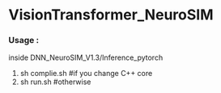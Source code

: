# VisionTransformer_NeuroSIM

### Usage : 
 inside DNN_NeuroSIM_V1.3/Inference_pytorch
  1. sh complie.sh    #if you change C++ core
  2. sh run.sh        #otherwise
 
